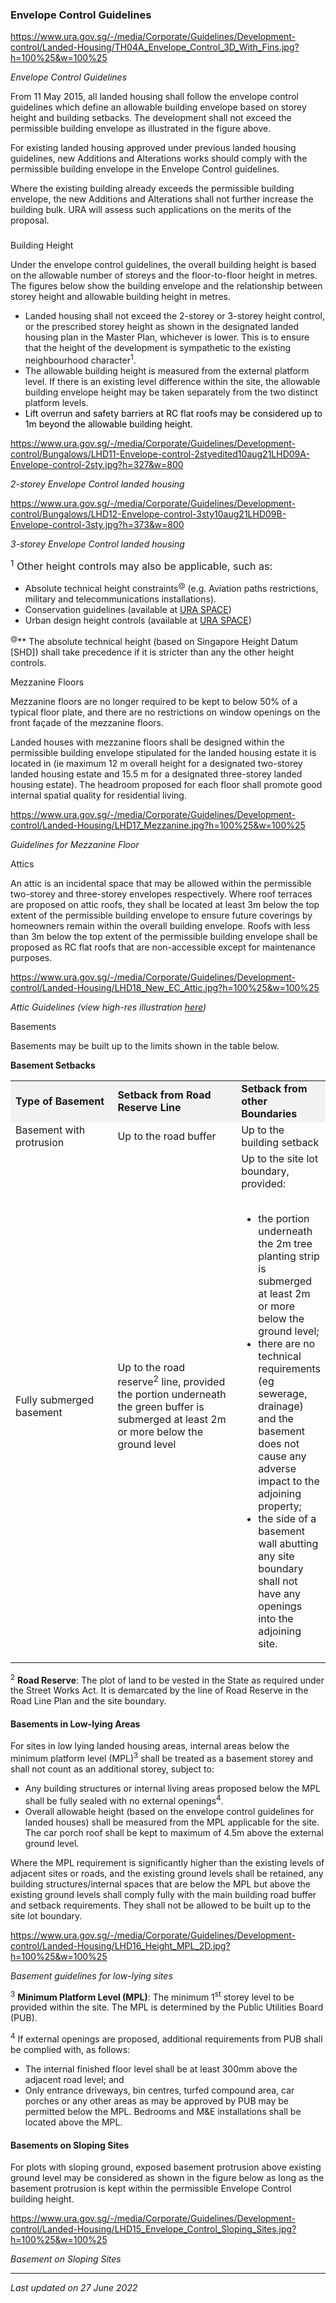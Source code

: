 ### Envelope Control Guidelines

<https://www.ura.gov.sg/-/media/Corporate/Guidelines/Development-control/Landed-Housing/TH04A_Envelope_Control_3D_With_Fins.jpg?h=100%25&w=100%25>

*Envelope Control Guidelines*

From 11 May 2015, all landed housing shall follow the envelope control
guidelines which define an allowable building envelope based on storey
height and building setbacks. The development shall not exceed the
permissible building envelope as illustrated in the figure above.

For existing landed housing approved under previous landed housing
guidelines, new Additions and Alterations works should comply with the
permissible building envelope in the Envelope Control guidelines.

Where the existing building already exceeds the permissible building
envelope, the new Additions and Alterations shall not further increase
the building bulk. URA will assess such applications on the merits of
the proposal.

### 

<a href="#Building-Height" class="collapsible collapsed"
data-toggle="collapse"></a>

Building Height

Under the envelope control guidelines, the overall building height is
based on the allowable number of storeys and the floor-to-floor
height in metres. The figures below show the building envelope and the
relationship between storey height and allowable building height in
metres.

-   Landed housing shall not exceed the 2-storey or 3-storey height
    control, or the prescribed storey height as shown in the designated
    landed housing plan in the Master Plan, whichever is lower. This is
    to ensure that the height of the development is sympathetic to the
    existing neighbourhood character<sup>1</sup>.
-   The allowable building height is measured from the external platform
    level. If there is an existing level difference within the site, the
    allowable building envelope height may be taken separately from the
    two distinct platform levels.
-   <span style="margin: 0px; padding: 0px; border: 0px; color: #000000;">Lift
    overrun and safety barriers at RC flat roofs may be considered up to
    1m beyond the allowable building height.</span>

<https://www.ura.gov.sg/-/media/Corporate/Guidelines/Development-control/Bungalows/LHD11-Envelope-control-2styedited10aug21LHD09A-Envelope-control-2sty.jpg?h=327&w=800> 

*2-storey Envelope Control landed housing*

<https://www.ura.gov.sg/-/media/Corporate/Guidelines/Development-control/Bungalows/LHD12-Envelope-control-3sty10aug21LHD09B-Envelope-control-3sty.jpg?h=373&w=800> 

*3-storey Envelope Control landed housing*

<span style="font-size: 16px;"><sup>1</sup> Other height controls may
also be applicable, such as: </span>

-   Absolute technical height constraints<sup>@</sup> (e.g. Aviation
    paths restrictions, military and telecommunications installations).
-   Conservation guidelines (available at
    <a href="https://www.ura.gov.sg/maps/?service=STB" target="_blank">URA
    SPACE</a>)
-   Urban design height controls (available at
    <a href="https://www.ura.gov.sg/maps/?service=STB" target="_blank">URA
    SPACE</a>)

<sup>@</sup>** The absolute technical height (based on Singapore Height
Datum \[SHD\]) shall take precedence if it is stricter than any the
other height controls.

<a href="#Mezzanine" class="collapsible collapsed"
data-toggle="collapse"></a>

Mezzanine Floors

Mezzanine floors are no longer required to be kept to below 50% of a
typical floor plate, and there are no restrictions on window openings on
the front façade of the mezzanine floors.

Landed houses with mezzanine floors shall be designed within the
permissible building envelope stipulated for the landed housing estate
it is located in (ie maximum 12 m overall height for a designated
two-storey landed housing estate and 15.5 m for a designated
three-storey landed housing estate). The headroom proposed for each
floor shall promote good internal spatial quality for residential
living.

<https://www.ura.gov.sg/-/media/Corporate/Guidelines/Development-control/Landed-Housing/LHD17_Mezzanine.jpg?h=100%25&w=100%25>

*Guidelines for Mezzanine Floor*

<a href="#Attics" class="collapsible collapsed"
data-toggle="collapse"></a>

Attics

An attic is an incidental space that may be allowed within the
permissible two-storey and three-storey envelopes respectively. Where
roof terraces are proposed on attic roofs, they shall be located at
least 3m below the top extent of the permissible building envelope to
ensure future coverings by homeowners remain within the overall building
envelope. Roofs with less than 3m below the top extent of the
permissible building envelope shall be proposed as RC flat roofs that
are non-accessible except for maintenance purposes.

<https://www.ura.gov.sg/-/media/Corporate/Guidelines/Development-control/Landed-Housing/LHD18_New_EC_Attic.jpg?h=100%25&w=100%25>

*Attic Guidelines (view high-res illustration <a
href="https://www.ura.gov.sg/-/media/Corporate/Guidelines/Development-control/Landed-Housing/LHD18_New_EC_Attic.jpg"
target="_blank">here</a>)*

<a href="#Basements" class="collapsible collapsed"
data-toggle="collapse"></a>

Basements

Basements may be built up to the limits shown in the table below.

**Basement Setbacks**

<table>
<colgroup>
<col style="width: 33%" />
<col style="width: 33%" />
<col style="width: 33%" />
</colgroup>
<tbody>
<tr class="odd">
<td style="width: 20%; background-color: #f2f2f2"><strong>Type of
Basement</strong></td>
<td style="width: 40%; background-color: #f2f2f2"><strong>Setback from
Road Reserve Line</strong></td>
<td style="width: 40%; background-color: #f2f2f2"><strong>Setback from
other Boundaries</strong></td>
</tr>
<tr class="even">
<td>Basement with protrusion</td>
<td>Up to the road buffer</td>
<td>Up to the building setback</td>
</tr>
<tr class="odd">
<td>Fully submerged basement</td>
<td>Up to the road reserve<sup>2</sup> line, provided the portion
underneath the green buffer is submerged at least 2m or more below the
ground level</td>
<td>Up to the site lot boundary, provided:<br />
<br />
&#10;<ul>
<li>the portion underneath the 2m tree planting strip is submerged at
least 2m or more below the ground level;</li>
<li>there are no technical requirements (eg sewerage, drainage) and the
basement does not cause any adverse impact to the adjoining
property;</li>
<li>the side of a basement wall abutting any site boundary shall not
have any openings into the adjoining site. </li>
</ul></td>
</tr>
</tbody>
</table>

  

<sup>2</sup> **Road Reserve**: The plot of land to be vested in the
State as required under the Street Works Act. It is demarcated by the
line of Road Reserve in the Road Line Plan and the site boundary.

<a href="#Exceptions" class="collapsible collapsed"
data-parent="#Basements1" data-toggle="collapse"></a>

#### Basements in Low-lying Areas

For sites in low lying landed housing areas, internal areas below the
minimum platform level (MPL)<sup>3</sup> shall be treated as a basement
storey and shall not count as an additional storey, subject to:

-   Any building structures or internal living areas proposed below the
    MPL shall be fully sealed with no external openings<sup>4</sup>.
-   Overall allowable height (based on the envelope control guidelines
    for landed houses) shall be measured from the MPL applicable for the
    site. The car porch roof shall be kept to maximum of 4.5m above the
    external ground level.

Where the MPL requirement is significantly higher than the existing
levels of adjacent sites or roads, and the existing ground levels shall
be retained, any building structures/internal spaces that are below the
MPL but above the existing ground levels shall comply fully with the
main building road buffer and setback requirements. They shall not be
allowed to be built up to the site lot boundary.

<https://www.ura.gov.sg/-/media/Corporate/Guidelines/Development-control/Landed-Housing/LHD16_Height_MPL_2D.jpg?h=100%25&w=100%25>

*Basement guidelines for low-lying sites*

<sup>3</sup> **Minimum Platform Level (MPL)**: The minimum
1<sup>st</sup> storey level to be provided within the site. The MPL is
determined by the Public Utilities Board (PUB).

<sup>4</sup> If external openings are proposed, additional requirements
from PUB shall be complied with, as follows:

-   The internal finished floor level shall be at least 300mm above the
    adjacent road level; and
-   Only entrance driveways, bin centres, turfed compound area, car
    porches or any other areas as may be approved by PUB may be
    permitted below the MPL. Bedrooms and M&E installations shall be
    located above the MPL.

<a href="#Sloping" class="collapsible collapsed"
data-parent="#Basements1" data-toggle="collapse"></a>

#### Basements on Sloping Sites

<span style="text-align: justify;">For plots with sloping ground,
exposed basement protrusion above existing ground level may be
considered as shown in the figure below as long as the basement
protrusion is kept within the permissible Envelope Control building
height. </span>

<https://www.ura.gov.sg/-/media/Corporate/Guidelines/Development-control/Landed-Housing/LHD15_Envelope_Control_Sloping_Sites.jpg?h=100%25&w=100%25>

*Basement on Sloping Sites*

------------------------------------------------------------------------

*Last updated on 27 June 2022*
